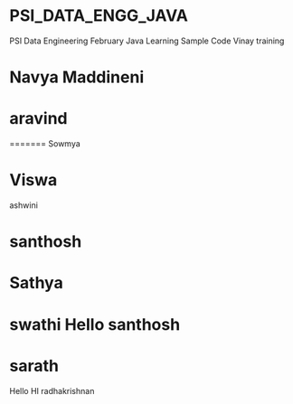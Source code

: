 # PSI_DATA_ENGG_JAVA
PSI Data Engineering February Java Learning Sample Code
Vinay
training

Navya Maddineni
=======

aravind
=======
=======
Sowmya 

Viswa
=======
ashwini

santhosh
=======
Sathya
=======
swathi
Hello
santhosh
=======
sarath
=======
Hello
HI 
radhakrishnan




